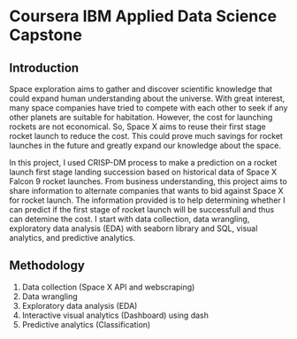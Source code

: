 # Coursera IBM Applied Data Science Capstone
## Introduction
Space exploration aims to gather and discover scientific knowledge that could expand human understanding about the universe. 
With great interest, many space companies have tried to compete with each other to seek if any other planets are suitable for habitation.
However, the cost for launching rockets are not economical. So, Space X aims to reuse their first stage rocket launch to reduce the cost. This could prove much savings for rocket launches in the future and greatly expand our knowledge about the space.  

In this project, I used CRISP-DM process to make a prediction on a rocket launch first stage landing succession based on historical data of Space X Falcon 9 rocket launches. From business understanding, this project aims to share information to alternate companies that wants to bid against Space X for rocket launch. The information provided is to help determining whether I can predict if the first stage of rocket launch will be successfull and thus can detemine the cost. I start with data collection, data wrangling, exploratory data analysis (EDA) with seaborn library and SQL, visual analytics, and predictive analytics.

## Methodology
1. Data collection (Space X API and webscraping)
2. Data wrangling
3. Exploratory data analysis (EDA)
4. Interactive visual analytics (Dashboard) using dash
5. Predictive analytics (Classification)
